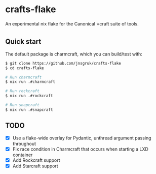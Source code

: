 # crafts-flake

An experimental nix flake for the Canonical ⭐craft suite of tools.

## Quick start

The default package is charmcraft, which you can build/test with:

```bash
$ git clone https://github.com/jnsgruk/crafts-flake
$ cd crafts-flake

# Run charmcraft
$ nix run .#charmcraft

# Run rockcraft
$ nix run .#rockcraft

# Run snapcraft
$ nix run .#snapcraft
```

## TODO

- [x] Use a flake-wide overlay for Pydantic, unthread argument passing throughout
- [x] Fix race condition in Charmcraft that occurs when starting a LXD container
- [x] Add Rockcraft support
- [x] Add Starcraft support
